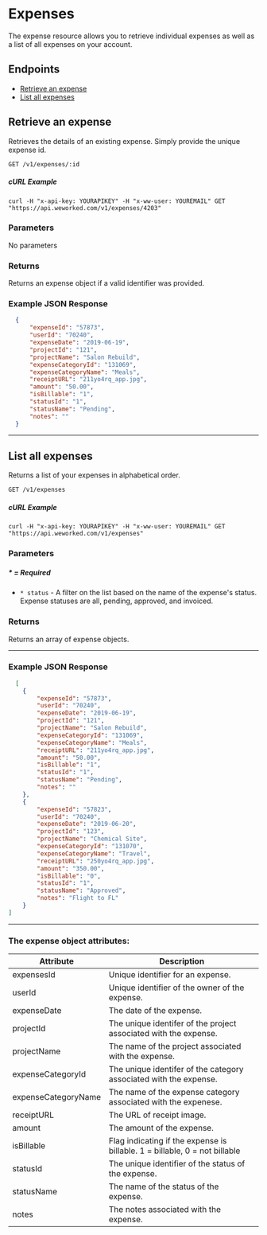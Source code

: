 
# Expenses
The expense resource allows you to retrieve individual expenses as well as a list of all expenses on your account.

## Endpoints
* [Retrieve an expense](#retrieve-an-expense)
* [List all expenses](#list-all-expenses)

## Retrieve an expense
Retrieves the details of an existing expense. Simply provide the unique expense id.

`GET /v1/expenses/:id`

##### cURL Example
`curl -H "x-api-key: YOURAPIKEY" -H "x-ww-user: YOUREMAIL" GET "https://api.weworked.com/v1/expenses/4203"`

### Parameters
No parameters

### Returns
Returns an expense object if a valid identifier was provided. 

### Example JSON Response
```json
  {
      "expenseId": "57873",
      "userId": "70240",
      "expenseDate": "2019-06-19",
      "projectId": "121",
      "projectName": "Salon Rebuild",
      "expenseCategoryId": "131069",
      "expenseCategoryName": "Meals",
      "receiptURL": "211yo4rq_app.jpg",
      "amount": "50.00",
      "isBillable": "1",
      "statusId": "1",
      "statusName": "Pending",
      "notes": ""
  }
```
-------------

## List all expenses
Returns a list of your expenses in alphabetical order.

`GET /v1/expenses`

##### cURL Example
`curl -H "x-api-key: YOURAPIKEY" -H "x-ww-user: YOUREMAIL" GET "https://api.weworked.com/v1/expenses"`

### Parameters
##### * = Required
* `* status` - A filter on the list based on the name of the expense's status. Expense statuses are all, pending, approved, and invoiced.

### Returns
Returns an array of expense objects.

-------------

### Example JSON Response
```json
  [
    {
        "expenseId": "57873",
        "userId": "70240",
        "expenseDate": "2019-06-19",
        "projectId": "121",
        "projectName": "Salon Rebuild",
        "expenseCategoryId": "131069",
        "expenseCategoryName": "Meals",
        "receiptURL": "211yo4rq_app.jpg",
        "amount": "50.00",
        "isBillable": "1",
        "statusId": "1",
        "statusName": "Pending",
        "notes": ""
    },
    {
        "expenseId": "57823",
        "userId": "70240",
        "expenseDate": "2019-06-20",
        "projectId": "123",
        "projectName": "Chemical Site",
        "expenseCategoryId": "131070",
        "expenseCategoryName": "Travel",
        "receiptURL": "250yo4rq_app.jpg",
        "amount": "350.00",
        "isBillable": "0",
        "statusId": "1",
        "statusName": "Approved",
        "notes": "Flight to FL"
    }
]
```
-------------

### The expense object attributes:

| Attribute  | Description   |
| ---------- | ------------- |
| expensesId   | Unique identifier for an expense.  |
| userId       | Unique identifier of the owner of the expense.  |
| expenseDate    | The date of the expense. |
| projectId       | The unique identifer of the project associated with the expense.  |
| projectName      | The name of the project associated with the expense.  |
| expenseCategoryId        | The unique identifer of the category associated with the expense.  |
| expenseCategoryName    | The name of the expense category associated with the expenese.  |
| receiptURL   | The URL of receipt image.  |
| amount  | The amount of the expense.  |
| isBillable    | Flag indicating if the expense is billable. 1 = billable, 0 = not billable |
| statusId    | The unique identifier of the status of the expense. |
| statusName    | The name of the status of the expense. |
| notes    | The notes associated with the expense. |

